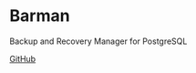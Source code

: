 # Barman

 Backup and Recovery Manager for PostgreSQL




[GitHub](https://github.com/EnterpriseDB/barman)